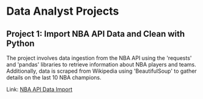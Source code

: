 # Data Analyst Projects

## Project 1: Import NBA API Data and Clean with Python
The project involves data ingestion from the NBA API using the 'requests' and 'pandas' libraries to retrieve information about NBA players and teams. Additionally, data is scraped from Wikipedia using 'BeautifulSoup' to gather details on the last 10 NBA champions.

Link: [NBA API Data Import](https://github.com/josephawonusi/Data-Analyst-Projects/tree/main/nba_project)
